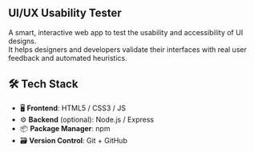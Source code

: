 ## UI/UX Usability Tester 
A smart, interactive web app to test the usability and accessibility of UI designs.  
It helps designers and developers validate their interfaces with real user feedback and automated heuristics.

## 🛠️ Tech Stack

- 🖥️ **Frontend**: HTML5 / CSS3 / JS
- ⚙️ **Backend** (optional): Node.js / Express
- 📦 **Package Manager**: npm
- 🗃️ **Version Control**: Git + GitHub
